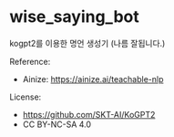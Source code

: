 # wise_saying_bot

kogpt2를 이용한 명언 생성기 (나름 잘됩니다.)

Reference:
- Ainize: https://ainize.ai/teachable-nlp

License:
- https://github.com/SKT-AI/KoGPT2
- CC BY-NC-SA 4.0
